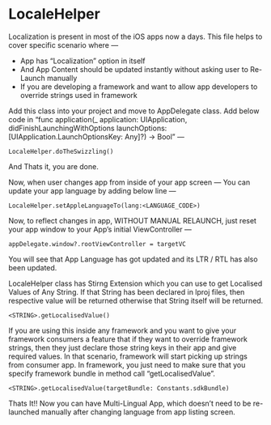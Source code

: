 # LocaleHelper

Localization is present in most of the iOS apps now a days. This file helps to cover specific scenario where —

- App has “Localization” option in itself
- And App Content should be updated instantly without asking user to Re-Launch manually
- If you are developing a framework and want to allow app developers to override strings used in framework

Add this class into your project and move to AppDelegate class. Add below code in “func application(_ application: UIApplication, didFinishLaunchingWithOptions launchOptions: [UIApplication.LaunchOptionsKey: Any]?) -> Bool” —

```
LocaleHelper.doTheSwizzling()
```

And Thats it, you are done.

Now, when user changes app from inside of your app screen — You can update your app language by adding below line —

```
LocaleHelper.setAppleLanguageTo(lang:<LANGUAGE_CODE>)
```

Now, to reflect changes in app, WITHOUT MANUAL RELAUNCH, just reset your app window to your App’s initial ViewController —

```
appDelegate.window?.rootViewController = targetVC
```

You will see that App Language has got updated and its LTR / RTL has also been updated.

LocaleHelper class has Stirng Extension which you can use to get Localised Values of Any String. If that String has been declared in lproj files, then respective value will be returned otherwise that String itself will be returned.

```
<STRING>.getLocalisedValue()
```

If you are using this inside any framework and you want to give your framework consumers a feature that if they want to override framework strings, then they just declare those string keys in their app and give required values. In that scenario, framework will start picking up strings from consumer app. In framework, you just need to make sure that you specify framework bundle in method call “getLocalisedValue”.

```
<STRING>.getLocalisedValue(targetBundle: Constants.sdkBundle)
```

Thats It!! Now you can have Multi-Lingual App, which doesn’t need to be re-launched manually after changing language from app listing screen.
